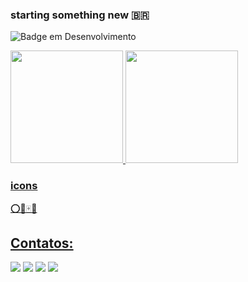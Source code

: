 ### starting something new 🇧🇷

![Badge em Desenvolvimento](http://img.shields.io/static/v1?label=STATUS&message=EM%20DESENVOLVIMENTO&color=GREEN&style=for-the-badge)

<div>
<a href="https://github.com/matheusfpantoja">
<img loading="lazy" height="180em" src="https://github-readme-stats.vercel.app/api/top-langs/?username=matheusfpantoja&layout=compact&langs_count=7&theme=dracula"/>
<img loading="lazy" height="180em" src="https://github-readme-stats.vercel.app/api?username=matheusfpantoja&show_icons=true&theme=dracula&include_all_commits=true&count_private=true"/>
</div>

### icons
⭕🧧🀄🔴

## Contatos:

<div>
<a href="https://www.youtube.com/channel/UCx7EOFXMyprKnRKhwcei4Ng" target="_blank"><img loading="lazy" src="https://img.shields.io/badge/YouTube-FF0000?style=for-the-badge&logo=youtube&logoColor=white" target="_blank"></a>
<a href="https://instagram.com/matheustoledop" target="_blank"><img loading="lazy" src="https://img.shields.io/badge/-Instagram-%23E4405F?style=for-the-badge&logo=instagram&logoColor=white" target="_blank"></a>
<a href = "mailto:matheus.felippe16@gmail.com"><img loading="lazy" src="https://img.shields.io/badge/Gmail-D14836?style=for-the-badge&logo=gmail&logoColor=white" target="_blank"></a>
<a href="https://www.linkedin.com/in/matheusfpantoja" target="_blank"><img loading="lazy" src="https://img.shields.io/badge/-LinkedIn-%230077B5?style=for-the-badge&logo=linkedin&logoColor=white" target="_blank"></a>   
</div>
<!--
**matheusfpantoja/matheusfpantoja** is a ✨ _special_ ✨ repository because its `README.md` (this file) appears on your GitHub profile.


Here are some ideas to get you started:

- 🔭 I’m currently working on ...
- 🌱 I’m currently learning ...
- 👯 I’m looking to collaborate on ...
- 🤔 I’m looking for help with ...
- 💬 Ask me about ...
- 📫 How to reach me: ...
- 😄 Pronouns: ...
- ⚡ Fun fact: ...
-->
